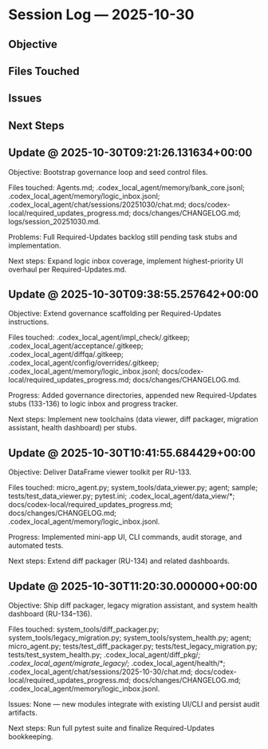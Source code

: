 # Session Log — 2025-10-30

## Objective

## Files Touched

## Issues

## Next Steps

## Update @ 2025-10-30T09:21:26.131634+00:00
Objective: Bootstrap governance loop and seed control files.

Files touched: Agents.md; .codex_local_agent/memory/bank_core.jsonl; .codex_local_agent/memory/logic_inbox.jsonl; .codex_local_agent/chat/sessions/20251030/chat.md; docs/codex-local/required_updates_progress.md; docs/changes/CHANGELOG.md; logs/session_20251030.md.

Problems: Full Required-Updates backlog still pending task stubs and implementation.

Next steps: Expand logic inbox coverage, implement highest-priority UI overhaul per Required-Updates.md.

## Update @ 2025-10-30T09:38:55.257642+00:00
Objective: Extend governance scaffolding per Required-Updates instructions.

Files touched: .codex_local_agent/impl_check/.gitkeep; .codex_local_agent/acceptance/.gitkeep; .codex_local_agent/diffqa/.gitkeep; .codex_local_agent/config/overrides/.gitkeep; .codex_local_agent/memory/logic_inbox.jsonl; docs/codex-local/required_updates_progress.md; docs/changes/CHANGELOG.md.

Progress: Added governance directories, appended new Required-Updates stubs (133-136) to logic inbox and progress tracker.

Next steps: Implement new toolchains (data viewer, diff packager, migration assistant, health dashboard) per stubs.


## Update @ 2025-10-30T10:41:55.684429+00:00
Objective: Deliver DataFrame viewer toolkit per RU-133.

Files touched: micro_agent.py; system_tools/data_viewer.py; agent; sample; tests/test_data_viewer.py; pytest.ini; .codex_local_agent/data_view/*; docs/codex-local/required_updates_progress.md; docs/changes/CHANGELOG.md; .codex_local_agent/memory/logic_inbox.jsonl.

Progress: Implemented mini-app UI, CLI commands, audit storage, and automated tests.

Next steps: Extend diff packager (RU-134) and related dashboards.

## Update @ 2025-10-30T11:20:30.000000+00:00
Objective: Ship diff packager, legacy migration assistant, and system health dashboard (RU-134–136).

Files touched: system_tools/diff_packager.py; system_tools/legacy_migration.py; system_tools/system_health.py; agent; micro_agent.py; tests/test_diff_packager.py; tests/test_legacy_migration.py; tests/test_system_health.py; .codex_local_agent/diff_pkg/*; .codex_local_agent/migrate_legacy/*; .codex_local_agent/health/*; .codex_local_agent/chat/sessions/2025-10-30/chat.md; docs/codex-local/required_updates_progress.md; docs/changes/CHANGELOG.md; .codex_local_agent/memory/logic_inbox.jsonl.

Issues: None — new modules integrate with existing UI/CLI and persist audit artifacts.

Next steps: Run full pytest suite and finalize Required-Updates bookkeeping.
